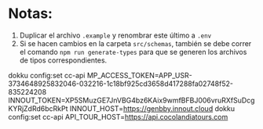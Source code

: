 # Notas:

1. Duplicar el archivo `.example` y renombrar este último a `.env`
2. Si se hacen cambios en la carpeta `src/schemas`, también se debe correr el comando `npm run generate-types` para que se generen los archivos de tipos correspondientes.

dokku config:set cc-api MP_ACCESS_TOKEN=APP_USR-3734648925832046-032216-1c18bf925cd3658d417288fa02748f52-835224208
INNOUT_TOKEN=XP5SMuzGE7JnVBG4bz6KAix9wmfBFBJ006vruRXfSuDcgKYRjZdRd6bcRkPt
INNOUT_HOST=https://genbby.innout.cloud
dokku config:set cc-api  API_TOUR_HOST=https://api.cocolandiatours.com